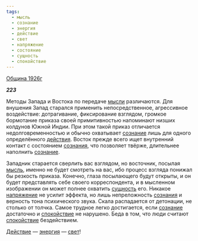 ```yaml
---
tags:
  - мысль
  - сознание
  - энергия
  - действие
  - свет
  - напряжение
  - состояние
  - сущность
  - спокойствие
---
```

[Община 1926г](https://127.0.0.1:4002/agni/1926)

___223___

Методы Запада и Востока по передаче [мысли](../../../tags/#[мысль](../../../tags/#мысль)) различаются. Для внушения Запад старался применить непосредственное, агрессивное воздействие: дотрагивание, фиксирование взглядом, громкое бормотание приказа своей примитивностью напоминают низших колдунов Южной Индии. При этом такой приказ отличается недолговременностью и обычно охватывает [сознание](../../../tags/#сознание) лишь для одного определённого [действия](../../../tags/#действие). Восток прежде всего ищет внутренний контакт с состоянием [сознания](../../../tags/#сознание), что позволяет твёрже, длительнее наполнить [сознание](../../../tags/#сознание).   

Западник старается сверлить вас взглядом, но восточник, посылая [мысль](../../../tags/#мысль), именно не будет смотреть на вас, ибо процесс взгляда понижал бы резкость приказа. Конечно, глаза посылающего будут открыты, и он будет представлять себе своего корреспондента, и в мысленном изображении он может полнее охватить [сущность](../../../tags/#сущность) его. Никакое [напряжение](../../../tags/#напряжение) не усилит эффекта, но лишь непреложность [сознания](../../../tags/#сознание) и верность тона психического звука. Скала распадается от детонации, не столько от толчка. Самое трудное легко достигается, если [сознание](../../../tags/#сознание) достаточно и [спокойствие](../../../tags/#спокойствие) не нарушено. Беда в том, что люди считают [спокойствие](../../../tags/#спокойствие) бездействием.   

[Действие](../../../tags/#действие) — [энергия](../../../tags/#энергия) — [свет](../../../tags/#свет)!   


